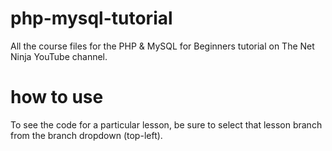 # php-mysql-tutorial
All the course files for the PHP &amp; MySQL for Beginners tutorial on The Net Ninja YouTube channel.

# how to use
To see the code for a particular lesson, be sure to select that lesson branch from the branch dropdown (top-left).


